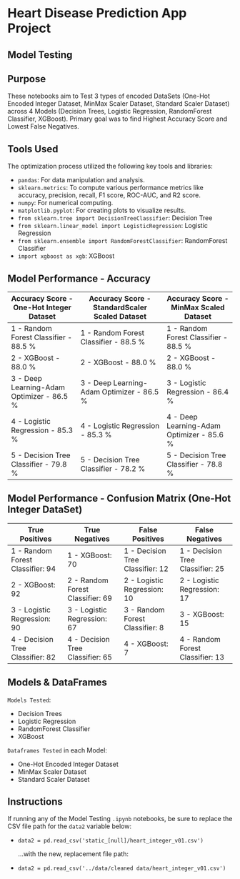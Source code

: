 # Heart Disease Prediction App Project

## Model Testing

## Purpose
These notebooks aim to Test 3 types of encoded DataSets (One-Hot Encoded Integer Dataset, MinMax Scaler Dataset, Standard Scaler Dataset) across 4 Models  (Decision Trees, Logistic Regression, RandomForest Classifier, XGBoost). Primary goal was to find Highest Accuracy Score and Lowest False Negatives.

## Tools Used

The optimization process utilized the following key tools and libraries:
- `pandas`: For data manipulation and analysis.
- `sklearn.metrics`: To compute various performance metrics like accuracy, precision, recall, F1 score, ROC-AUC, and R2 score.
- `numpy`: For numerical computing.
- `matplotlib.pyplot`: For creating plots to visualize results.
- `from sklearn.tree import DecisionTreeClassifier`: Decision Tree
- `from sklearn.linear_model import LogisticRegression`: Logistic Regression
- `from sklearn.ensemble import RandomForestClassifier`: RandomForest Classifier
- `import xgboost as xgb`: XGBoost


## Model Performance - Accuracy

| Accuracy Score - One-Hot Integer Dataset | Accuracy Score - StandardScaler Scaled Dataset | Accuracy Score - MinMax Scaled Dataset |
|------------------------------------------|-----------------------------------------------|----------------------------------------|
| 1 - Random Forest Classifier - 88.5 %    | 1 - Random Forest Classifier - 88.5 %         | 1 - Random Forest Classifier - 88.5 %  |
| 2 - XGBoost - 88.0 %                     | 2 - XGBoost - 88.0 %                          | 2 - XGBoost - 88.0 %                   |
| 3 - Deep Learning-Adam Optimizer - 86.5 %| 3 - Deep Learning-Adam Optimizer - 86.5 %     | 3 - Logistic Regression - 86.4 %      |
| 4 - Logistic Regression - 85.3 %         | 4 - Logistic Regression - 85.3 %              | 4 - Deep Learning-Adam Optimizer - 85.6 % |
| 5 - Decision Tree Classifier - 79.8 %    | 5 - Decision Tree Classifier - 78.2 %         | 5 - Decision Tree Classifier - 78.8 % |



## Model Performance - Confusion Matrix (One-Hot Integer DataSet)


| True Positives                  | True Negatives                  | False Positives                | False Negatives                |
|----------------------------------|----------------------------------|----------------------------------|----------------------------------|
| 1 - Random Forest Classifier: 94 | 1 - XGBoost: 70                 | 1 - Decision Tree Classifier: 12 | 1 - Decision Tree Classifier: 25 |
| 2 - XGBoost: 92                   | 2 - Random Forest Classifier: 69 | 2 - Logistic Regression: 10     | 2 - Logistic Regression: 17     |
| 3 - Logistic Regression: 90       | 3 - Logistic Regression: 67     | 3 - Random Forest Classifier: 8 | 3 - XGBoost: 15                 |
| 4 - Decision Tree Classifier: 82 | 4 - Decision Tree Classifier: 65 | 4 - XGBoost: 7                  | 4 - Random Forest Classifier: 13|



## Models & DataFrames

`Models Tested`:
  - Decision Trees
  - Logistic Regression
  - RandomForest Classifier
  - XGBoost

`Dataframes Tested` in each Model:
  - One-Hot Encoded Integer Dataset
  - MinMax Scaler Dataset
  - Standard Scaler Dataset


## Instructions

If running any of the Model Testing `.ipynb` notebooks, be sure to replace the CSV file path for the  `data2` variable below:

- `data2 = pd.read_csv('static_[null]/heart_integer_v01.csv')`

  ...with the new, replacement file path:

- `data2 = pd.read_csv('../data/cleaned data/heart_integer_v01.csv')`



